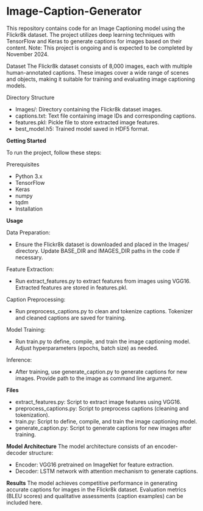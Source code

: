 # Image-Caption-Generator

This repository contains code for an Image Captioning model using the Flickr8k dataset. The project utilizes deep learning techniques with TensorFlow and Keras to generate captions for images based on their content. Note: This project is ongoing and is expected to be completed by November 2024.

Dataset
The Flickr8k dataset consists of 8,000 images, each with multiple human-annotated captions. These images cover a wide range of scenes and objects, making it suitable for training and evaluating image captioning models.

Directory Structure
- Images/: Directory containing the Flickr8k dataset images.
- captions.txt: Text file containing image IDs and corresponding captions.
- features.pkl: Pickle file to store extracted image features.
- best_model.h5: Trained model saved in HDF5 format.

**Getting Started**

To run the project, follow these steps:

Prerequisites
- Python 3.x
- TensorFlow
- Keras
- numpy
- tqdm
- Installation

**Usage**

Data Preparation:

- Ensure the Flickr8k dataset is downloaded and placed in the Images/ directory.
Update BASE_DIR and IMAGES_DIR paths in the code if necessary.

Feature Extraction:

- Run extract_features.py to extract features from images using VGG16.
Extracted features are stored in features.pkl.

Caption Preprocessing:

- Run preprocess_captions.py to clean and tokenize captions.
Tokenizer and cleaned captions are saved for training.

Model Training:

- Run train.py to define, compile, and train the image captioning model.
Adjust hyperparameters (epochs, batch size) as needed.

Inference:

- After training, use generate_caption.py to generate captions for new images.
Provide path to the image as command line argument.

**Files**
- extract_features.py: Script to extract image features using VGG16.
- preprocess_captions.py: Script to preprocess captions (cleaning and tokenization).
- train.py: Script to define, compile, and train the image captioning model.
- generate_caption.py: Script to generate captions for new images after training.

**Model Architecture**
The model architecture consists of an encoder-decoder structure:

- Encoder: VGG16 pretrained on ImageNet for feature extraction.
- Decoder: LSTM network with attention mechanism to generate captions.

**Results**
The model achieves competitive performance in generating accurate captions for images in the Flickr8k dataset.
Evaluation metrics (BLEU scores) and qualitative assessments (caption examples) can be included here.
